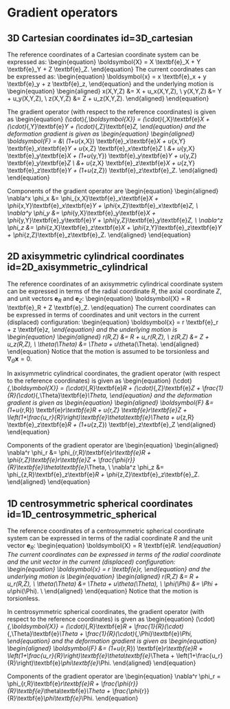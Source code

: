 # Gradient operators

## 3D Cartesian coordinates id=3D_cartesian

The reference coordinates of a Cartesian coordinate system can be expressed as:
\begin{equation}
  \boldsymbol{X} = X \textbf{e}_X + Y \textbf{e}_Y + Z \textbf{e}_Z.
\end{equation}
The current coordinates can be expressed as:
\begin{equation}
  \boldsymbol{x} = x \textbf{e}_x + y \textbf{e}_y + z \textbf{e}_z,
\end{equation}
and the underlying motion is
\begin{equation}
  \begin{aligned}
    x(X,Y,Z) &= X + u_x(X,Y,Z), \\
    y(X,Y,Z) &= Y + u_y(X,Y,Z), \\
    z(X,Y,Z) &= Z + u_z(X,Y,Z).
  \end{aligned}
\end{equation}

The gradient operator (with respect to the reference coordinates) is given as
\begin{equation}
  (\cdot)_{,\boldsymbol{X}} = (\cdot)_{,X}\textbf{e}_X + (\cdot)_{,Y}\textbf{e}_Y + (\cdot)_{,Z}\textbf{e}_Z,
\end{equation}
and the deformation gradient is given as
\begin{equation}
  \begin{aligned}
    \boldsymbol{F} = &\ (1+u_{x,X}) \textbf{e}_x\textbf{e}_X + u_{x,Y} \textbf{e}_x\textbf{e}_Y + u_{x,Z} \textbf{e}_x\textbf{e}_Z \\
    &+ u_{y,X} \textbf{e}_y\textbf{e}_X + (1+u_{y,Y}) \textbf{e}_y\textbf{e}_Y + u_{y,Z} \textbf{e}_y\textbf{e}_Z \\
    &+ u_{z,X} \textbf{e}_z\textbf{e}_X + u_{z,Y} \textbf{e}_z\textbf{e}_Y + (1+u_{z,Z}) \textbf{e}_z\textbf{e}_Z.
  \end{aligned}
\end{equation}

Components of the gradient operator are
\begin{equation}
  \begin{aligned}
    \nabla^x \phi_x &= \phi_{x,X}\textbf{e}_x\textbf{e}_X + \phi_{x,Y}\textbf{e}_x\textbf{e}_Y + \phi_{x,Z}\textbf{e}_x\textbf{e}_Z, \\
    \nabla^y \phi_y &= \phi_{y,X}\textbf{e}_y\textbf{e}_X + \phi_{y,Y}\textbf{e}_y\textbf{e}_Y + \phi_{y,Z}\textbf{e}_y\textbf{e}_Z, \\
    \nabla^z \phi_z &= \phi_{z,X}\textbf{e}_z\textbf{e}_X + \phi_{z,Y}\textbf{e}_z\textbf{e}_Y + \phi_{z,Z}\textbf{e}_z\textbf{e}_Z.
  \end{aligned}
\end{equation}

## 2D axisymmetric cylindrical coordinates id=2D_axisymmetric_cylindrical

The reference coordinates of an axisymmetric cylindrical coordinate system can be expressed in terms of the radial coordinate $R$, the axial coordinate $Z$, and unit vectors $\textbf{e}_R$ and $\textbf{e}_Z$:
\begin{equation}
  \boldsymbol{X} = R \textbf{e}_R + Z \textbf{e}_Z.
\end{equation}
The current coordinates can be expressed in terms of coordinates and unit vectors in the current (displaced) configuration:
\begin{equation}
  \boldsymbol{x} = r \textbf{e}_r + z \textbf{e}_z,
\end{equation}
and the underlying motion is
\begin{equation}
  \begin{aligned}
    r(R,Z) &= R + u_r(R,Z), \\
    z(R,Z) &= Z + u_z(R,Z), \\
    \theta(\Theta) &= \Theta + u_\theta(\Theta).
  \end{aligned}
\end{equation}
Notice that the motion is assumed to be torsionless and $\nabla_{\Theta} \boldsymbol{x} = 0$.

In axisymmetric cylindrical coordinates, the gradient operator (with respect to the reference coordinates) is given as
\begin{equation}
  (\cdot)_{,\boldsymbol{X}} = (\cdot)_{,R}\textbf{e}_R + (\cdot)_{,Z}\textbf{e}_Z + \frac{1}{R}(\cdot)_{,\Theta}\textbf{e}_\Theta,
\end{equation}
and the deformation gradient is given as
\begin{equation}
  \begin{aligned}
    \boldsymbol{F} &= (1+u_{r,R}) \textbf{e}_r\textbf{e}_R + u_{r,Z} \textbf{e}_r\textbf{e}_Z + \left(1+\frac{u_r}{R}\right)\textbf{e}_\theta\textbf{e}_\Theta + u_{z,R} \textbf{e}_z\textbf{e}_R + (1+u_{z,Z}) \textbf{e}_z\textbf{e}_Z
  \end{aligned}
\end{equation}

Components of the gradient operator are
\begin{equation}
  \begin{aligned}
    \nabla^r \phi_r &= \phi_{r,R}\textbf{e}_r\textbf{e}_R + \phi_{r,Z}\textbf{e}_r\textbf{e}_Z + \frac{\phi_{r}}{R}\textbf{e}_\theta\textbf{e}_\Theta, \\
    \nabla^z \phi_z &= \phi_{z,R}\textbf{e}_z\textbf{e}_R + \phi_{z,Z}\textbf{e}_z\textbf{e}_Z.
  \end{aligned}
\end{equation}

## 1D centrosymmetric spherical coordinates id=1D_centrosymmetric_spherical

The reference coordinates of a centrosymmetric spherical coordinate system can be expressed in terms of the radial coordinate $R$ and the unit vector $\textbf{e}_R$:
\begin{equation}
  \boldsymbol{X} = R \textbf{e}_R.
\end{equation}
The current coordinates can be expressed in terms of the radial coordinate and the unit vector in the current (displaced) configuration:
\begin{equation}
  \boldsymbol{x} = r \textbf{e}_r,
\end{equation}
and the underlying motion is
\begin{equation}
  \begin{aligned}
    r(R,Z) &= R + u_r(R,Z), \\
    \theta(\Theta) &= \Theta + u_\theta(\Theta), \\
    \phi(\Phi) &= \Phi + u_\phi(\Phi). \\
  \end{aligned}
\end{equation}
Notice that the motion is torsionless.

In centrosymmetric spherical coordinates, the gradient operator (with respect to the reference coordinates) is given as
\begin{equation}
  (\cdot)_{,\boldsymbol{X}} = (\cdot)_{,R}\textbf{e}_R + \frac{1}{R}(\cdot)_{,\Theta}\textbf{e}_\Theta + \frac{1}{R}(\cdot)_{,\Phi}\textbf{e}_\Phi,
\end{equation}
and the deformation gradient is given as
\begin{equation}
  \begin{aligned}
    \boldsymbol{F} &= (1+u_{r,R}) \textbf{e}_r\textbf{e}_R + \left(1+\frac{u_r}{R}\right)\textbf{e}_\theta\textbf{e}_\Theta + \left(1+\frac{u_r}{R}\right)\textbf{e}_\phi\textbf{e}_\Phi.
  \end{aligned}
\end{equation}

Components of the gradient operator are
\begin{equation}
  \nabla^r \phi_r = \phi_{r,R}\textbf{e}_r\textbf{e}_R + \frac{\phi_{r}}{R}\textbf{e}_\theta\textbf{e}_\Theta + \frac{\phi_{r}}{R}\textbf{e}_\phi\textbf{e}_\Phi.
\end{equation}
